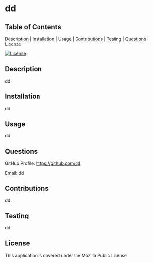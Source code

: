 # dd 
 
## Table of Contents 
 
[Description](#description) | [Installation](#installation) | [Usage](#usage) | [Contributions](#contributions) | [Testing](#testing) | [Questions](#questions) | [License](#license) 
 
[![License](https://img.shields.io/badge/License-Mozilla_Public-blue.svg)](https://opensource.org/licenses/Apache-2.0) 
 
## Description 
 
dd 
 
## Installation 
 
dd 
 
## Usage 
 
dd 
 
## Questions 
 
GitHub Profile: https://github.com/dd 
 
Email: dd 
 
## Contributions 
 
dd 
 
## Testing 
 
dd 
 
## License 
 
This application is covered under the Mozilla Public License 
 
